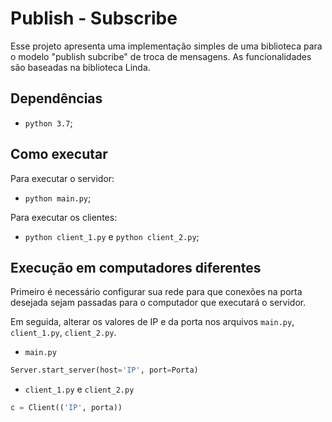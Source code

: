 # Publish - Subscribe

Esse projeto apresenta uma implementação simples de uma biblioteca para o
modelo "publish subcribe" de troca de mensagens. As funcionalidades são baseadas
na biblioteca Linda.

## Dependências

* `python 3.7`;

## Como executar

Para executar o servidor:

* `python main.py`;

Para executar os clientes:

* `python client_1.py` e `python client_2.py`;

## Execução em computadores diferentes

Primeiro é necessário configurar sua rede para que conexões na porta desejada
sejam passadas para o computador que executará o servidor.

Em seguida, alterar os valores de IP e da porta nos arquivos `main.py`,
`client_1.py`, `client_2.py`.

* `main.py`

```python
Server.start_server(host='IP', port=Porta)
```

* `client_1.py` e `client_2.py`

```python
c = Client(('IP', porta))
```
